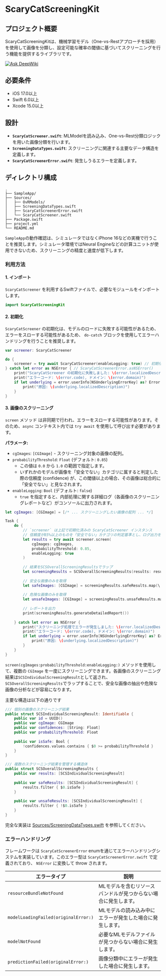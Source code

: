 # ScaryCatScreeningKit

## プロジェクト概要

ScaryCatScreeningKitは、機械学習モデル（One-vs-Restアプローチを採用）を使用して画像を分類し、設定可能な確率の閾値に基づいてスクリーニングを行う機能を提供するライブラリです。

[![Ask DeepWiki](https://deepwiki.com/badge.svg)](https://deepwiki.com/aktrh/scary-cat-screening-kit)

## 必要条件

- iOS 17.0以上
- Swift 6.0以上
- Xcode 15.0以上

## 設計

*   **`ScaryCatScreener.swift`**: MLModelを読み込み、One-vs-Rest分類ロジックを用いた画像分類を行います。
*   **`ScreeningDataTypes.swift`**: スクリーニングに関連する主要なデータ構造を定義します。
*   **`ScaryCatScreenerError.swift`**: 発生しうるエラーを定義します。

## ディレクトリ構成

```tree
.
├── SampleApp/
├── Sources/
│   ├── OvRModels/          
│   ├── ScreeningDataTypes.swift  
│   ├── ScaryCatScreenerError.swift
│   └── ScaryCatScreener.swift
├── Package.swift
├── project.yml
└── README.md
```

`SampleApp`の動作確認は、シミュレータではなくiPhone 16などの実機で行うことを推奨します。シミュレータ環境ではNeural Engineなどの計算ユニットが使用できないため、スクリーニングの精度と速度が低下します。

### 利用方法

#### 1. インポート

`ScaryCatScreener` を利用するSwiftファイルで、必要なモジュールをインポートします。

```swift
import ScaryCatScreeningKit
```

#### 2. 初期化

`ScaryCatScreener` の初期化は、モデルのロードに失敗する可能性があるため、エラーをスローする可能性があるため、 `do-catch` ブロックを使用してエラーハンドリングを行うことを推奨します。

```swift
var screener: ScaryCatScreener

do {
    screener = try await ScaryCatScreener(enableLogging: true) // 初期化時のログ出力を有効にする例
} catch let error as NSError { // ScaryCatScreenerError.asNSError()
    print("ScaryCatScreener の初期化に失敗しました: \(error.localizedDescription)")
    print("エラーコード: \(error.code), ドメイン: \(error.domain)")
    if let underlying = error.userInfo[NSUnderlyingErrorKey] as? Error {
        print("原因: \(underlying.localizedDescription)")
    }
}
```

#### 3. 画像のスクリーニング

`screen` メソッド は非同期で行われ、エラーをスローする可能性があります。そのため、`async` コンテキスト内では `try await` を使用して呼び出す必要があります。

**パラメータ:**

-   `cgImages`: `[CGImage]` - スクリーニング対象の画像の配列。
-   `probabilityThreshold`: `Float` (デフォルト: `0.85`)
    -   この値は `0.0` から `1.0` の範囲で指定します。
    -   いずれかのモデルが画像を「安全でない」カテゴリに属すると判定した際の信頼度 (confidence) が、この閾値以上の場合、その画像は総合的に「安全でない」と見なされます。
-   `enableLogging`: `Bool` (デフォルト: `false`)
    -   `true` を指定すると、内部処理に関する詳細ログ（各画像のスクリーニングレポートなど）がコンソールに出力されます。

```swift
let cgImages: [CGImage] = [/* ... スクリーニングしたい画像の配列 ... */] 

Task {
    do {
        // `screener` は上記で初期化済みの ScaryCatScreener インスタンス
        // 信頼度が85%以上のものを「安全でない」カテゴリの判定基準とし、ログ出力を有効にする例
        let results = try await screener.screen(
            cgImages: cgImages, 
            probabilityThreshold: 0.85, 
            enableLogging: true
        )
        
        // 結果をSCSOverallScreeningResultsでラップ
        let screeningResults = SCSOverallScreeningResults(results: results)
        
        // 安全な画像のみを取得
        let safeImages: [CGImage] = screeningResults.safeResults.map(\.cgImage)
        
        // 危険な画像のみを取得
        let unsafeImages: [CGImage] = screeningResults.unsafeResults.map(\.cgImage)
        
        // レポートを出力
        print(screeningResults.generateDetailedReport())
        
    } catch let error as NSError {
        print("スクリーニング処理でエラーが発生しました: \(error.localizedDescription)")
        print("エラーコード: \(error.code), ドメイン: \(error.domain)")
        if let underlying = error.userInfo[NSUnderlyingErrorKey] as? Error {
            print("原因: \(underlying.localizedDescription)")
        }
    }
}
```

`screen(cgImages:probabilityThreshold:enableLogging:)` メソッドを使用して、複数の `CGImage` を一度にスクリーニングできます。各画像のスクリーニング結果は`SCSIndividualScreeningResult`として返され、`SCSOverallScreeningResults`でラップすることで、安全な画像の抽出や危険な画像の分析などが容易になります。

主要な構造は以下の通りです

```swift
/// 個別の画像のスクリーニング結果
public struct SCSIndividualScreeningResult: Identifiable {
    public var id = UUID()
    public var cgImage: CGImage
    public var confidences: [String: Float]
    public var probabilityThreshold: Float
    
    public var isSafe: Bool {
        !confidences.values.contains { $0 >= probabilityThreshold }
    }
}

/// 複数のスクリーニング結果を管理する構造体
public struct SCSOverallScreeningResults {
    public var results: [SCSIndividualScreeningResult]
    
    public var safeResults: [SCSIndividualScreeningResult] {
        results.filter { $0.isSafe }
    }
    
    public var unsafeResults: [SCSIndividualScreeningResult] {
        results.filter { !$0.isSafe }
    }
}
```

完全な実装は [Sources/ScreeningDataTypes.swift](Sources/ScreeningDataTypes.swift) を参照してください。

### エラーハンドリング

フレームワークは `ScaryCatScreenerError` enumを通じてエラーハンドリングシステムを実装しています。このエラー型は `ScaryCatScreenerError.swift` で定義されており、 `NSError` に変換して throw されます。

| エラータイプ                       | 説明                                                         |
| -------------------------------- | ------------------------------------------------------------ |
| `resourceBundleNotFound`         | MLモデルを含むリソースバンドルが見つからない場合に発生します。     |
| `modelLoadingFailed(originalError:)` | MLモデルの読み込み中にエラーが発生した場合に発生します。           |
| `modelNotFound`                  | 必要なMLモデルファイルが見つからない場合に発生します。             |
| `predictionFailed(originalError:)`   | 画像分類中にエラーが発生した場合に発生します。                   |

